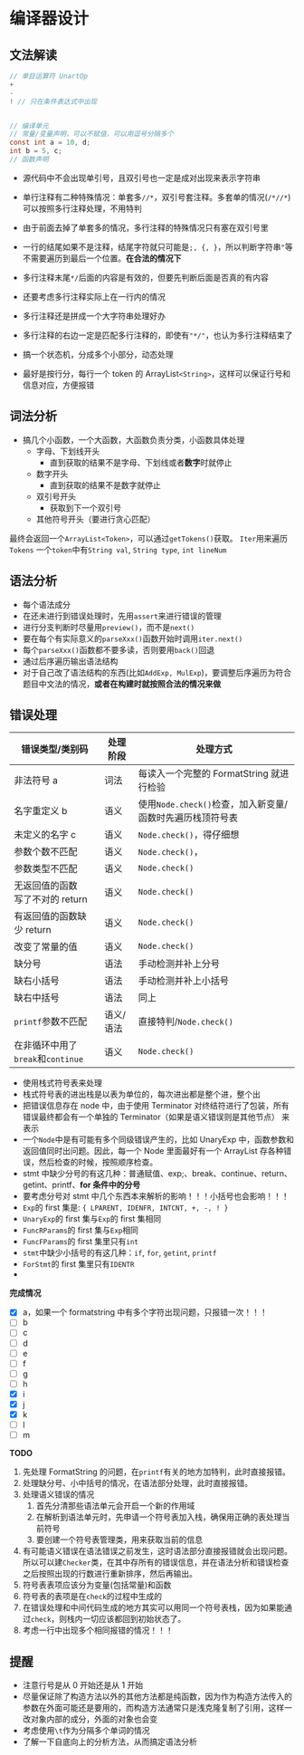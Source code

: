 # 编译器设计

## 文法解读

```c
// 单目运算符 UnartOp
+
-
! // 只在条件表达式中出现


// 编译单元
// 常量/变量声明，可以不赋值，可以用逗号分隔多个
const int a = 10, d;
int b = 5, c;
// 函数声明

```

- 源代码中不会出现单引号，且双引号也一定是成对出现来表示字符串
- 单行注释有二种特殊情况：单套多`//*`，双引号套注释。多套单的情况(`/*//*`)可以按照多行注释处理，不用特判
- 由于前面去掉了单套多的情况，多行注释的特殊情况只有塞在双引号里
- 一行的结尾如果不是注释，结尾字符就只可能是`;, {, }`，所以判断字符串`"`等不需要遍历到最后一个位置。**在合法的情况下**
- 多行注释末尾`*/`后面的内容是有效的，但要先判断后面是否真的有内容
- 还要考虑多行注释实际上在一行内的情况
- 多行注释还是拼成一个大字符串处理好办
- 多行注释的右边一定是匹配多行注释的，即使有`"*/"`，也认为多行注释结束了

- 搞一个状态机，分成多个小部分，动态处理
- 最好是按行分，每行一个 token 的 ArrayList`<String>`，这样可以保证行号和信息对应，方便报错

## 词法分析

- 搞几个小函数，一个大函数，大函数负责分类，小函数具体处理
    - 字母、下划线开头
        - 直到获取的结果不是字母、下划线或者**数字**时就停止
    - 数字开头
        - 直到获取的结果不是数字就停止
    - 双引号开头
        - 获取到下一个双引号
    - 其他符号开头（要进行贪心匹配）

最终会返回一个`ArrayList<Token>`，可以通过`getTokens()`获取。
`Iter`用来遍历`Tokens`
一个`token`中有`String val`, `String type`, `int lineNum`

## 语法分析

- 每个语法成分
- 在还未进行到错误处理时，先用`assert`来进行错误的管理
- 进行分支判断时尽量用`preview()`，而不是`next()`
- 要在每个有实际意义的`parseXxx()`函数开始时调用`iter.next()`
- 每个`parseXxx()`函数都不要多读，否则要用`back()`回退
- 通过后序遍历输出语法结构
- 对于自己改了语法结构的东西(比如`AddExp, MulExp`)，要调整后序遍历为符合题目中文法的情况，**或者在构建时就按照合法的情况来做**

## 错误处理

| 错误类型/类别码                     | 处理阶段  | 处理方式                                                  |
| ----------------------------------- | --------- | --------------------------------------------------------- |
| 非法符号 a                          | 词法      | 每读入一个完整的 FormatString 就进行检验                  |
| 名字重定义 b                        | 语义      | 使用`Node.check()`检查，加入新变量/函数时先遍历栈顶符号表 |
| 未定义的名字 c                      | 语义      | `Node.check()`，得仔细想                                  |
| 参数个数不匹配                      | 语义      | `Node.check()`，                                          |
| 参数类型不匹配                      | 语义      | `Node.check()`                                            |
| 无返回值的函数<br>写了不对的 return | 语义      | `Node.check()`                                            |
| 有返回值的函数缺少 return           | 语义      | `Node.check()`                                            |
| 改变了常量的值                      | 语义      | `Node.check()`                                            |
| 缺分号                              | 语法      | 手动检测并补上分号                                        |
| 缺右小括号                          | 语法      | 手动检测并补上小括号                                      |
| 缺右中括号                          | 语法      | 同上                                                      |
| `printf`参数不匹配                  | 语义/语法 | 直接特判/`Node.check()`                                   |
| 在非循环中用了`break`和`continue`   | 语义      | `Node.check()`                                            |

- 使用栈式符号表来处理
- 栈式符号表的进出栈是以表为单位的，每次进出都是整个进，整个出
- 把错误信息存在 node 中，由于使用 Terminator 对终结符进行了包装，所有错误最终都会有一个单独的 Terminator（如果是语义错误则是其他节点） 来表示
- 一个`Node`中是有可能有多个同级错误产生的，比如 UnaryExp 中，函数参数和返回值同时出问题。因此，每一个 Node 里面最好有一个 ArrayList 存各种错误，然后检查的时候，按照顺序检查。
- stmt 中缺少分号的有这几种：普通赋值、exp;、break、continue、return、getint、printf、**for 条件中的分号**
- 要考虑分号对 stmt 中几个东西本来解析的影响！！！小括号也会影响！！！
- `Exp`的 first 集是: `{ LPARENT, IDENFR, INTCNT, +, -, ! }`
- `UnaryExp`的 first 集与`Exp`的 first 集相同
- `FuncRParams`的 first 集与`Exp`相同
- `FuncFParams`的 first 集里只有`int`
- `stmt`中缺少小括号的有这几种：`if`, `for`, `getint`, `printf`
- `ForStmt`的 first 集里只有`IDENTR`
-

**完成情况**

- [x] a，如果一个 formatstring 中有多个字符出现问题，只报错一次！！！
- [ ] b
- [ ] c
- [ ] d
- [ ] e
- [ ] f
- [ ] g
- [ ] h
- [x] i
- [x] j
- [x] k
- [ ] l
- [ ] m

**TODO**

1. 先处理 FormatString 的问题，在`printf`有关的地方加特判，此时直接报错。
2. 处理缺分号、小中括号的情况，在语法部分处理，此时直接报错。
3. 处理语义错误的情况
    1. 首先分清那些语法单元会开启一个新的作用域
    2. 在解析到语法单元时，先申请一个符号表加入栈，确保用正确的表处理当前符号
    3. 要创建一个符号表管理类，用来获取当前的信息
4. 有可能语义错误在语法错误之前发生，这时语法部分直接报错就会出现问题。所以可以建`Checker`类，在其中存所有的错误信息，并在语法分析和错误检查之后按照出现的行数进行重新排序，然后再输出。
5. 符号表表项应该分为变量(包括常量)和函数
6. 符号表的表项是在`check`的过程中生成的
7. 在错误处理和中间代码生成的地方其实可以用同一个符号表栈，因为如果能通过`check`，则栈内一切应该都回到初始状态了。
8. 考虑一行中出现多个相同报错的情况！！！

## 提醒

- 注意行号是从 0 开始还是从 1 开始
- 尽量保证除了构造方法以外的其他方法都是纯函数，因为作为构造方法传入的参数在外面可能还是要用的，而构造方法通常只是浅克隆复制了引用，这样一改对象内部的成分，外面的对象也会变
- 考虑使用`\t`作为分隔多个单词的情况
- 了解一下自底向上的分析方法，从而搞定语法分析
